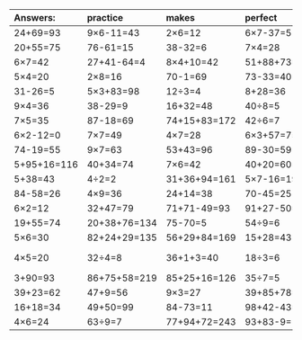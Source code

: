 | Answers: | practice | makes | perfect | ! |
| :--- | :--- | :--- | :--- | :--- |
| 24+69=93 | 9×6-11=43 | 2×6=12 | 6×7-37=5 | 3×5=15 | 
| 20+55=75 | 76-61=15 | 38-32=6 | 7×4=28 | 90-86=4 | 
| 6×7=42 | 27+41-64=4 | 8×4+10=42 | 51+88+73=212 | 2×7-10=4 | 
| 5×4=20 | 2×8=16 | 70-1=69 | 73-33=40 | 7×5-10=25 | 
| 31-26=5 | 5×3+83=98 | 12÷3=4 | 8+28=36 | 44+24=68 | 
| 9×4=36 | 38-29=9 | 16+32=48 | 40÷8=5 | 39+55=94 | 
| 7×5=35 | 87-18=69 | 74+15+83=172 | 42÷6=7 | 36÷6=6 | 
| 6×2-12=0 | 7×7=49 | 4×7=28 | 6×3+57=75 | 42-13=29 | 
| 74-19=55 | 9×7=63 | 53+43=96 | 89-30=59 | 50-26=24 | 
| 5+95+16=116 | 40+34=74 | 7×6=42 | 40+20=60 | 7×5-20=15 | 
| 5+38=43 | 4÷2=2 | 31+36+94=161 | 5×7-16=19 | 6×4=24 | 
| 84-58=26 | 4×9=36 | 24+14=38 | 70-45=25 | 8×6=48 | 
| 6×2=12 | 32+47=79 | 71+71-49=93 | 91+27-50=68 | 2+15+44=61 | 
| 19+55=74 | 20+38+76=134 | 75-70=5 | 54÷9=6 | 44+46=90 | 
| 5×6=30 | 82+24+29=135 | 56+29+84=169 | 15+28=43 | 3×6=18 | 
| 4×5=20 | 32÷4=8 | 36+1+3=40 | 18÷3=6 | 67+20-71=16 | 
| 3+90=93 | 86+75+58=219 | 85+25+16=126 | 35÷7=5 | 8×8=64 | 
| 39+23=62 | 47+9=56 | 9×3=27 | 39+85+78=202 | 3×8=24 | 
| 16+18=34 | 49+50=99 | 84-73=11 | 98+42-43=97 | 4×6+97=121 | 
| 4×6=24 | 63÷9=7 | 77+94+72=243 | 93+83-9=167 | 34-29=5 | 
